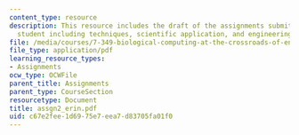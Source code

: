 ```yaml
---
content_type: resource
description: This resource includes the draft of the assignments submitted by the
  student including techniques, scientific application, and engineering application.
file: /media/courses/7-349-biological-computing-at-the-crossroads-of-engineering-and-science-spring-2005/c67e2fee1d6975e7eea7d83705fa01f0_assgn2_erin.pdf
file_type: application/pdf
learning_resource_types:
- Assignments
ocw_type: OCWFile
parent_title: Assignments
parent_type: CourseSection
resourcetype: Document
title: assgn2_erin.pdf
uid: c67e2fee-1d69-75e7-eea7-d83705fa01f0
---
```

